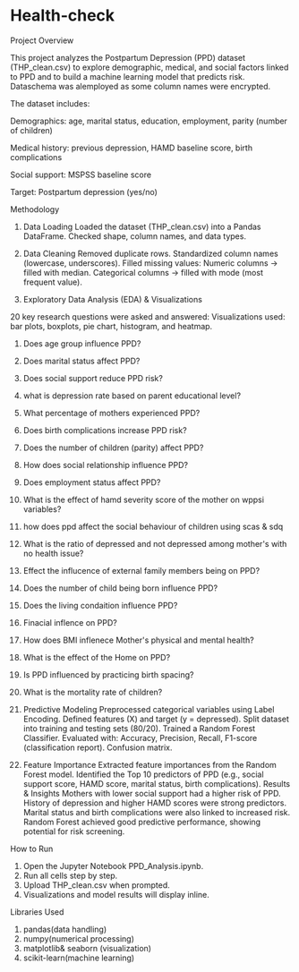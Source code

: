 # Health-check
Project Overview

This project analyzes the Postpartum Depression (PPD) dataset (THP_clean.csv) to explore demographic, medical, and social factors linked to PPD and to build a machine learning model that predicts risk. Dataschema was alemployed as some column names were encrypted.

The dataset includes:

Demographics: age, marital status, education, employment, parity (number of children)

Medical history: previous depression, HAMD baseline score, birth complications

Social support: MSPSS baseline score

Target: Postpartum depression (yes/no)

Methodology

1. Data Loading Loaded the dataset (THP_clean.csv) into a Pandas DataFrame. Checked shape, column names, and data types.

2. Data Cleaning Removed duplicate rows. Standardized column names (lowercase, underscores). Filled missing values: Numeric columns → filled with median. Categorical columns → filled with mode (most frequent value).

3. Exploratory Data Analysis (EDA) & Visualizations

20 key research questions were asked and answered: Visualizations used: bar plots, boxplots, pie chart, histogram, and heatmap.

1. Does age group influence PPD?
2. Does marital status affect PPD?
3. Does social support reduce PPD risk?
4. what is depression rate based on parent educational level?
5. What percentage of mothers experienced PPD?
6. Does birth complications increase PPD risk?
7. Does the number of children (parity) affect PPD?
8. How does social relationship influence PPD?
9. Does employment status affect PPD?
10. What is the effect of hamd severity score of the mother on wppsi variables?
11. how does ppd affect the social behaviour of children using scas & sdq
12. What is the ratio of depressed and not depressed among mother's with no health issue?
13. Effect the influcence of external family members being on PPD?
14. Does the number of child being born influence PPD?
15. Does the living condaition influence PPD?
16. Finacial inflence on PPD?
17. How does BMI inflenece Mother's physical and mental health?
18. What is the effect of the Home on PPD?
19. Is PPD influenced by practicing birth spacing?
20. What is the mortality rate of children?


4. Predictive Modeling Preprocessed categorical variables using Label Encoding. Defined features (X) and target (y = depressed). Split dataset into training and testing sets (80/20). Trained a Random Forest Classifier. Evaluated with: Accuracy, Precision, Recall, F1-score (classification report). Confusion matrix.


5. Feature Importance Extracted feature importances from the Random Forest model. Identified the Top 10 predictors of PPD (e.g., social support score, HAMD score, marital status, birth complications). Results & Insights Mothers with lower social support had a higher risk of PPD. History of depression and higher HAMD scores were strong predictors. Marital status and birth complications were also linked to increased risk. Random Forest achieved good predictive performance, showing potential for risk screening.

How to Run
1. Open the Jupyter Notebook PPD_Analysis.ipynb.
2. Run all cells step by step.
3. Upload THP_clean.csv when prompted.
4. Visualizations and model results will display inline.

Libraries Used
1. pandas(data handling)
2. numpy(numerical processing)
3. matplotlib& seaborn (visualization)
4. scikit-learn(machine learning)
